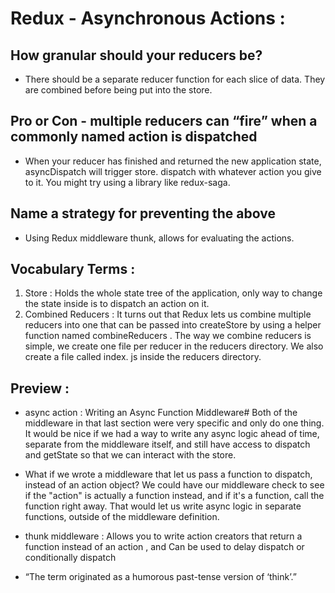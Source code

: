 # Redux - Asynchronous Actions : 

## How granular should your reducers be?

 * There should be a separate reducer function for each slice of data. They are combined before being put into the store.

## Pro or Con - multiple reducers can “fire” when a commonly named action is dispatched 

 * When your reducer has finished and returned the new application state, asyncDispatch will trigger store. dispatch with whatever action you give to it. You might try using a library like redux-saga.

## Name a strategy for preventing the above

 * Using Redux middleware thunk, allows for evaluating the actions.

## Vocabulary Terms :

 1. Store : Holds the whole state tree of the application, only way to change the state inside is to dispatch an action on it.
 2. Combined Reducers : It turns out that Redux lets us combine multiple reducers into one that can be passed into createStore by using a helper function named combineReducers . The way we combine reducers is simple, we create one file per reducer in the reducers directory. We also create a file called index. js inside the reducers directory.

## Preview : 

 * async action : Writing an Async Function Middleware# Both of the middleware in that last section were very specific and only do one thing. It would be nice if we had a way to write any async logic ahead of time, separate from the middleware itself, and still have access to dispatch and getState so that we can interact with the store.
 * What if we wrote a middleware that let us pass a function to dispatch, instead of an action object? We could have our middleware check to see if the "action" is actually a function instead, and if it's a function, call the function right away. That would let us write async logic in separate functions, outside of the middleware definition.

 * thunk middleware : Allows you to write action creators that return a function instead of an action , and Can be used to delay dispatch or conditionally dispatch 
 * “The term originated as a humorous past-tense version of ‘think’.”

